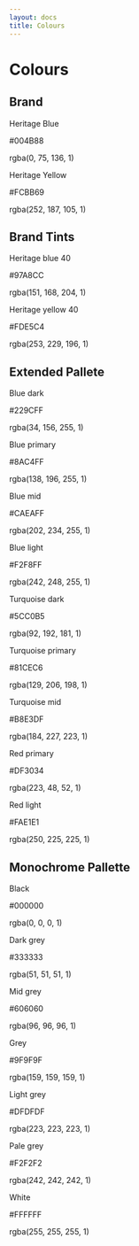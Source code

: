 ```yaml
---
layout: docs
title: Colours
---
```


# Colours

## Brand

<div class="color">
    <div class=" color__block heritageBlue">
    </div>
    <div class= "color__element">
        <p>Heritage Blue</p>
        <p>#004B88</p>
        <p>rgba(0, 75, 136, 1)</p>
    </div>
</div>

<div class="color">
    <div class=" color__block heritageYellow">
    </div>
    <div class= "color__element">
        <p>Heritage Yellow</p>
        <p>#FCBB69</p>
        <p>rgba(252, 187, 105, 1)</p>
    </div>
</div>

## Brand Tints

<div class="color">
    <div class=" color__block heritageBlueTint">
    </div>
    <div class= "color__element">
        <p>Heritage blue 40</p>
        <p>#97A8CC</p>
        <p>rgba(151, 168, 204, 1)</p>
    </div>
</div>

<div class="color">
    <div class=" color__block heritageYellowTint">
    </div>
    <div class= "color__element">
        <p>Heritage yellow 40</p>
        <p>#FDE5C4</p>
        <p>rgba(253, 229, 196, 1)</p>
    </div>
</div>

## Extended Pallete

<div class="color">
    <div class=" color__block extendedBlueDark">
    </div>
    <div class= "color__element">
        <p>Blue dark</p>
        <p>#229CFF</p>
        <p>rgba(34, 156, 255, 1)</p>
    </div>
</div>

<div class="color">
    <div class=" color__block extendedBluePrimary">
    </div>
    <div class= "color__element">
        <p>Blue primary</p>
        <p>#8AC4FF</p>
        <p>rgba(138, 196, 255, 1)</p>
    </div>
</div>

<div class="color">
    <div class=" color__block extendedBlueMid">
    </div>
    <div class= "color__element">
        <p>Blue mid</p>
        <p>#CAEAFF</p>
        <p>rgba(202, 234, 255, 1)</p>
    </div>
</div>


<div class="color">
    <div class=" color__block extendedBlueLight">
    </div>
    <div class= "color__element">
        <p>Blue light</p>
        <p>#F2F8FF</p>
        <p>rgba(242, 248, 255, 1)</p>
    </div>
</div>


<div class="color">
    <div class=" color__block extendedTurquoiseDark">
    </div>
    <div class= "color__element">
        <p>Turquoise dark</p>
        <p>#5CC0B5</p>
        <p>rgba(92, 192, 181, 1)</p>
    </div>
</div>

<div class="color">
    <div class=" color__block extendedTurquoisePrimary">
    </div>
    <div class= "color__element">
        <p>Turquoise primary</p>
        <p>#81CEC6</p>
        <p>rgba(129, 206, 198, 1)</p>
    </div>
</div>

<div class="color">
    <div class=" color__block extendedTurquoiseMid">
    </div>
    <div class= "color__element">
        <p>Turquoise mid</p>
        <p>#B8E3DF</p>
        <p>rgba(184, 227, 223, 1)</p>
    </div>
</div>

<div class="color">
    <div class=" color__block redPrimary">
    </div>
    <div class= "color__element">
        <p>Red primary</p>
        <p>#DF3034</p>
        <p>rgba(223, 48, 52, 1)</p>
    </div>
</div>

<div class="color">
    <div class=" color__block redLight">
    </div>
    <div class= "color__element">
        <p>Red light</p>
        <p>#FAE1E1</p>
        <p>rgba(250, 225, 225, 1)</p>
    </div>
</div>

## Monochrome Pallette

<div class="color">
    <div class=" color__block monochromeBlack">
    </div>
    <div class= "color__element">
        <p>Black</p>
        <p>#000000</p>
        <p>rgba(0, 0, 0, 1)</p>
    </div>
</div>

<div class="color">
    <div class=" color__block monochromeDarkGray">
    </div>
    <div class= "color__element">
        <p>Dark grey</p>
        <p>#333333</p>
        <p>rgba(51, 51, 51, 1)</p>
    </div>
</div>

<div class="color">
    <div class=" color__block monochromeMidGray">
    </div>
    <div class= "color__element">
        <p>Mid grey</p>
        <p>#606060</p>
        <p>rgba(96, 96, 96, 1)</p>
    </div>
</div>

<div class="color">
    <div class=" color__block monochromeGray">
    </div>
    <div class= "color__element">
        <p>Grey</p>
        <p>#9F9F9F</p>
        <p>rgba(159, 159, 159, 1)</p>
    </div>
</div>

<div class="color">
    <div class=" color__block lightGray">
    </div>
    <div class= "color__element">
        <p>Light grey</p>
        <p>#DFDFDF</p>
        <p>rgba(223, 223, 223, 1)</p>
    </div>
</div>

<div class="color">
    <div class=" color__block paleGray">
    </div>
    <div class= "color__element">
        <p>Pale grey</p>
        <p>#F2F2F2</p>
        <p>rgba(242, 242, 242, 1)</p>
    </div>
</div>

<div class="color">
    <div class=" color__block white">
    </div>
    <div class= "color__element">
        <p>White</p>
        <p>#FFFFFF</p>
        <p>rgba(255, 255, 255, 1)</p>
    </div>
</div>